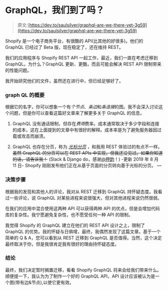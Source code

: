 # GraphQL，我们到了吗？

> 原文:[https://dev.to/saulsilver/graphql-are-we-there-yet-3g59](https://dev.to/saulsilver/graphql-are-we-there-yet-3g59)

Shopify 是一个电子商务平台，有很酷的 API(比其他的好很多)。他们的 GraphQL 已经过了 Beta 版，现在稳定了，还在维持 REST。

我们的应用程序与 Shopify REST API 一起工作，最近，我们一直在考虑迁移到 GraphQL。为什么？GraphQL 更新、更酷，而且可能会解决 REST API 限制带来的性能问题。

我开始研究他们的文件，虽然还在进行中，但已经足够好了。

### graph QL 的概要

根据它的名字，你可以想象一个有*个节点*、*条边*和*条连接*的图。我不会深入讨论这个问题，但是你可以查看这篇好文章来了解更多关于 GraphQL 的信息。

1.  GraphQL 没有通话限制，但存在*费用*费率。成本通常取决于多少字段和连接的成本，这在上面提到的文章中有很好的解释。成本率是为了避免服务器因过载或攻击而崩溃。

2.  GraphQL 也存在分页，称为 [*光标分页*](https://blog.apollographql.com/understanding-pagination-rest-graphql-and-relay-b10f835549e7) ，和我用 REST 体验过的有点不一样。~~虽然 GraphQL 的分页可以在 REST APIs 中实现，但我还没见过。如果你知道的话，请告诉我！~~ (Slack & Django do，感谢[@押韵](https://dev.to/rhymes)！)
    -更新 2019 年 8 月 11 日-
    Shopify 刚刚发布他们正在从基于页面的分页转向基于光标的分页。
    —

### [](#decisionmaking-step)决策步骤

根据我的发现和其他人的评论，我对从 REST 迁移到 GraphQL 持怀疑态度。我看过一些评论，说 GraphQL 对某些进程来说很强大，但对其他进程来说仍然很弱。

在我们的应用中混合使用这两种 API 可以获得两种 API 的优点，但是会增加代码库的复杂性。我宁愿避免复杂性，也不愿受任何一种 API 的限制。

我觉得 Shopify 的 GraphQL 建立在他们的 REST API 设计之上，限制了 GraphQL 的优势。我的怀疑与日俱增，最终，我偶然发现了这篇文章。基于一个简单的 Q & A，您可以看到从 REST 迁移到 GraphQL 是否值得。当然，这个决定最终取决于你，但是我很肯定我有很好的理由持怀疑态度。

### [](#conclusion)结论

最终，我们决定暂时搁置迁移，看看 Shopify GraphQL 将来会给我们带来什么。
顺便提一下，我认为为了制作一个好的 GraphQL API，API 设计应该被认为是一个图(带有边&节点),以使它更有效。
